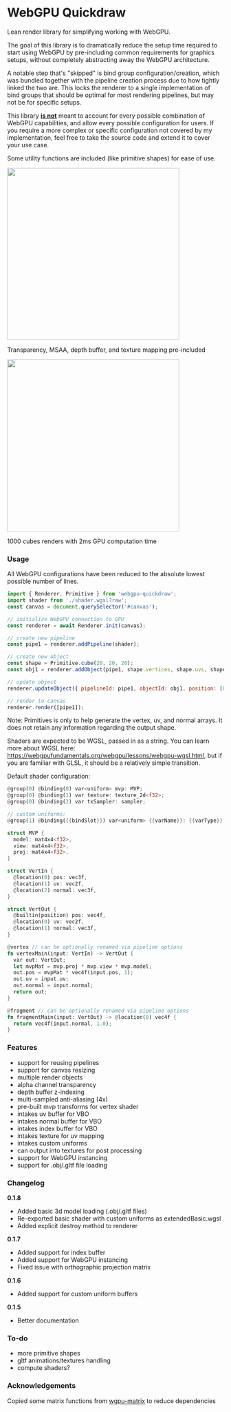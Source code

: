 # WebGPU Quickdraw

Lean render library for simplifying working with WebGPU.

The goal of this library is to dramatically reduce the setup time required
to start using WebGPU by pre-including common requirements for graphics setups,
without completely abstracting away the WebGPU architecture.

A notable step that's "skipped" is bind group configuration/creation, which was 
bundled together with the pipeline creation process due to how tightly linked 
the two are. This locks the renderer to a single implementation of bind groups
that should be optimal for most rendering pipelines, but may not be for specific
setups.

This library **<u>is not</u>** meant to account for every possible combination
of WebGPU capabilities, and allow every possible configuration for users.
If you require a more complex or specific configuration not covered by my
implementation, feel free to take the source code and extend it to cover your 
use case.

Some utility functions are included (like primitive shapes) for ease of use.

<img src="https://sinsinkun.github.io/webgpu-quickdraw/screenshot2.png" width="400px" />

Transparency, MSAA, depth buffer, and texture mapping pre-included

<img src="https://sinsinkun.github.io/webgpu-quickdraw/screenshot.png" width="400px" />

1000 cubes renders with 2ms GPU computation time

### Usage

All WebGPU configurations have been reduced to the absolute lowest possible number of lines.

```js
import { Renderer, Primitive } from 'webgpu-quickdraw';
import shader from './shader.wgsl?raw';
const canvas = document.querySelector('#canvas');

// initialize WebGPU connection to GPU
const renderer = await Renderer.init(canvas);

// create new pipeline
const pipe1 = renderer.addPipeline(shader);

// create new object
const shape = Primitive.cube(20, 20, 20);
const obj1 = renderer.addObject(pipe1, shape.vertices, shape.uvs, shape.normals);

// update object
renderer.updateObject({ pipelineId: pipe1, objectId: obj1, position: [0, 10, 0]});

// render to canvas
renderer.render([pipe1]);
```

Note: Primitives is only to help generate the vertex, uv, and normal arrays.
It does not retain any information regarding the output shape.

Shaders are expected to be WGSL, passed in as a string. You can learn more about WGSL
here: https://webgpufundamentals.org/webgpu/lessons/webgpu-wgsl.html, but if you are
familiar with GLSL, it should be a relatively simple transition.

Default shader configuration:
```rust
@group(0) @binding(0) var<uniform> mvp: MVP;
@group(0) @binding(1) var texture: texture_2d<f32>;
@group(0) @binding(2) var txSampler: sampler;

// custom uniforms:
@group(1) @binding({{bindSlot}}) var<uniform> {{varName}}: {{varType}};

struct MVP {
  model: mat4x4<f32>,
  view: mat4x4<f32>,
  proj: mat4x4<f32>,
}

struct VertIn {
  @location(0) pos: vec3f,
  @location(1) uv: vec2f,
  @location(2) normal: vec3f,
}

struct VertOut {
  @builtin(position) pos: vec4f,
  @location(0) uv: vec2f,
  @location(1) normal: vec3f,
}

@vertex // can be optionally renamed via pipeline options
fn vertexMain(input: VertIn) -> VertOut {
  var out: VertOut;
  let mvpMat = mvp.proj * mvp.view * mvp.model;
  out.pos = mvpMat * vec4f(input.pos, 1);
  out.uv = input.uv;
  out.normal = input.normal;
  return out;
}

@fragment // can be optionally renamed via pipeline options
fn fragmentMain(input: VertOut) -> @location(0) vec4f {
  return vec4f(input.normal, 1.0);
}
```

### Features
- support for reusing pipelines
- support for canvas resizing
- multiple render objects
- alpha channel transparency
- depth buffer z-indexing
- multi-sampled anti-aliasing (4x)
- pre-built mvp transforms for vertex shader
- intakes uv buffer for VBO
- intakes normal buffer for VBO
- intakes index buffer for VBO
- intakes texture for uv mapping
- intakes custom uniforms
- can output into textures for post processing
- support for WebGPU instancing
- support for .obj/.gltf file loading

### Changelog
<b>0.1.8</b>
- Added basic 3d model loading (.obj/.gltf files)
- Re-exported basic shader with custom uniforms as extendedBasic.wgsl
- Added explicit destroy method to renderer

<b>0.1.7</b>
- Added support for index buffer
- Added support for WebGPU instancing
- Fixed issue with orthographic projection matrix

<b>0.1.6</b>
- Added support for custom uniform buffers

<b>0.1.5</b>
- Better documentation

### To-do
- more primitive shapes
- gltf animations/textures handling
- compute shaders?

### Acknowledgements

Copied some matrix functions from [wgpu-matrix](https://github.com/greggman/wgpu-matrix) to reduce dependencies